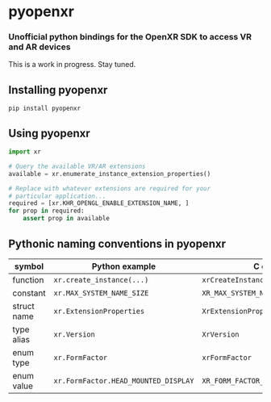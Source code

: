 # pyopenxr
### Unofficial python bindings for the OpenXR SDK to access VR and AR devices

This is a work in progress. Stay tuned.

## Installing pyopenxr

``pip install pyopenxr``

## Using pyopenxr

```python
import xr

# Query the available VR/AR extensions
available = xr.enumerate_instance_extension_properties()

# Replace with whatever extensions are required for your
# particular application...
required = [xr.KHR_OPENGL_ENABLE_EXTENSION_NAME, ]
for prop in required:
    assert prop in available
```

## Pythonic naming conventions in pyopenxr

| symbol      | Python example                       | C example                             |
| ----------- | ------------------------------------ | ------------------------------------- |
| function    | `xr.create_instance(...)`            | `xrCreateInstance(...)`               |
| constant    | `xr.MAX_SYSTEM_NAME_SIZE`            | `XR_MAX_SYSTEM_NAME_SIZE`             |
| struct name | `xr.ExtensionProperties`             | `XrExtensionProperties`               |
| type alias  | `xr.Version`                         | `XrVersion`                           |
| enum type   | `xr.FormFactor`                      | `xrFormFactor`                        |
| enum value  | `xr.FormFactor.HEAD_MOUNTED_DISPLAY` | `XR_FORM_FACTOR_HEAD_MOUNTED_DISPLAY` |
